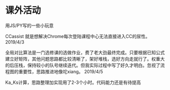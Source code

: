 # 课外活动

用JS/PY写的一些小玩意

CCassist 就是想解决Chrome每次登陆课程中心无法直接进入CC的尿性。2019/4/3

全局对比算法是一门选修课的选做作业，费了老大劲最终完成。只要根据已知公式建立好矩阵，其他问题思路都比较清晰了，架好堆栈，选好方向走就行了。权重大的后压栈，保持较小的队号继续迭代。但我实际过程中写了好久才明白。忽视了流程图的重要性，思路推进地像坨xiang。 2019/4/5

Ka_Ks计算，思路整理加实现用了2-3个小时。代码能力还是有待提高
